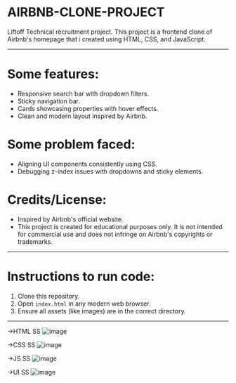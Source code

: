 # AIRBNB-CLONE-PROJECT
Liftoff Technical recruitment project.
This project is a frontend clone of Airbnb's homepage that i created using HTML, CSS, and JavaScript.

----

# Some features:
- Responsive search bar with dropdown filters.
- Sticky navigation bar.
- Cards showcasing properties with hover effects.
- Clean and modern layout inspired by Airbnb.

# Some problem faced:
- Aligning UI components consistently using CSS.
- Debugging z-index issues with dropdowns and sticky elements.
  
# Credits/License:
- Inspired by Airbnb's official website.
- This project is created for educational purposes only. It is not intended for commercial use and does not infringe on Airbnb's copyrights or trademarks.

----

# Instructions to run code:
1. Clone this repository.
2. Open `index.html` in any modern web browser.
3. Ensure all assets (like images) are in the correct directory.

----
->HTML SS
![image](https://github.com/user-attachments/assets/88456268-6f1d-4bc3-bacc-b5abd9a65618)

->CSS SS
![image](https://github.com/user-attachments/assets/f80ac8b9-5757-4242-9bcf-b4d9084b4c3c) 

->JS SS
![image](https://github.com/user-attachments/assets/03f46749-44a5-4b67-af4f-de4e70f5961c) 

->UI SS
![image](https://github.com/user-attachments/assets/c2fea837-6991-4877-a2ab-bf9e4c0dcc27) 


